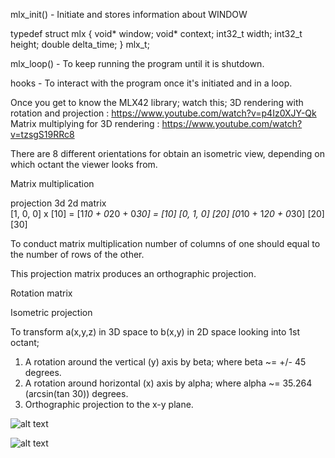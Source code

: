 mlx_init() - Initiate and stores information about WINDOW

typedef struct mlx
{
	void*		window;
	void*		context;
	int32_t		width;
	int32_t		height;
	double		delta_time;
}	mlx_t;

mlx_loop() - To keep running the program until it is shutdown.

hooks - To interact with the program once it's initiated and in a loop. 

Once you get to know the MLX42 library; watch this;
3D rendering with rotation and projection : https://www.youtube.com/watch?v=p4Iz0XJY-Qk
Matrix multiplying for 3D rendering : https://www.youtube.com/watch?v=tzsgS19RRc8

There are 8 different orientations for obtain an isometric view, depending on which octant the viewer looks from.

Matrix multiplication

projection    3d                                2d
matrix         
[1, 0, 0]  x  [10]  =  [1*10 + 0*20 + 0*30] = [10] 
[0, 1, 0]     [20]     [0*10 + 1*20 + 0*30]   [20]
              [30]

To conduct matrix multiplication number of columns of one should equal to the number of rows of the other.

This projection matrix produces an orthographic projection.

Rotation matrix



Isometric projection

To transform a(x,y,z) in 3D space to b(x,y) in 2D space looking into 1st octant;

1. A rotation around the vertical (y) axis by beta; where beta ~= +/- 45 degrees.
2. A rotation around horizontal (x) axis by alpha; where alpha ~= 35.264 (arcsin(tan 30)) degrees.
3. Orthographic projection to the x-y plane.

![alt text](https://wikimedia.org/api/rest_v1/media/math/render/svg/033f451f19ec8dd5ef0fce9ee2fc42bf251973b9)

![alt text](https://wikimedia.org/api/rest_v1/media/math/render/svg/d0e1b61e32bad3678f6d15e6071029bf188968ed)


